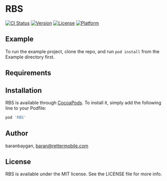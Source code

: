 # RBS

[![CI Status](https://img.shields.io/travis/baranbaygan/RBS.svg?style=flat)](https://travis-ci.org/baranbaygan/RBS)
[![Version](https://img.shields.io/cocoapods/v/RBS.svg?style=flat)](https://cocoapods.org/pods/RBS)
[![License](https://img.shields.io/cocoapods/l/RBS.svg?style=flat)](https://cocoapods.org/pods/RBS)
[![Platform](https://img.shields.io/cocoapods/p/RBS.svg?style=flat)](https://cocoapods.org/pods/RBS)

## Example

To run the example project, clone the repo, and run `pod install` from the Example directory first.

## Requirements

## Installation

RBS is available through [CocoaPods](https://cocoapods.org). To install
it, simply add the following line to your Podfile:

```ruby
pod 'RBS'
```

## Author

baranbaygan, baran@rettermobile.com

## License

RBS is available under the MIT license. See the LICENSE file for more info.
